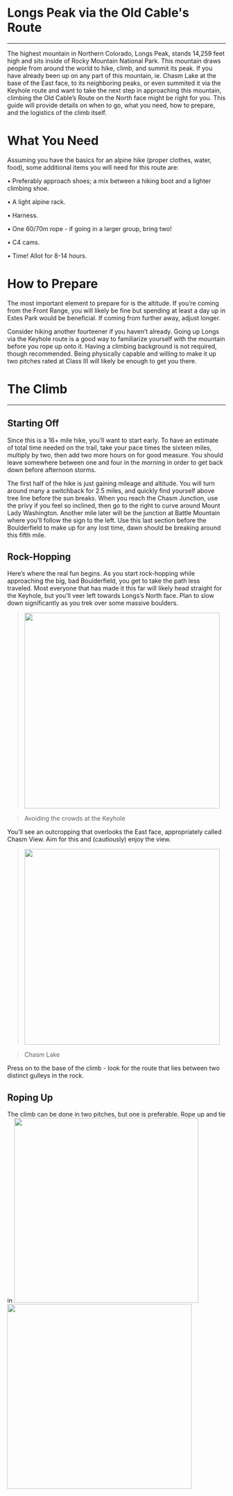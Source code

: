 # Longs Peak via the Old Cable's Route 
***
The highest mountain in Northern Colorado, Longs Peak, stands 14,259 feet high and sits inside of Rocky Mountain National Park. This mountain draws people from around the world to hike, climb, and summit its peak. If you have already been up on any part of this mountain, ie. Chasm Lake at the base of the East face, to its neighboring peaks, or even summited it via the Keyhole route and want to take the next step in approaching this mountain, climbing the Old Cable’s Route on the North face might be right for you. This guide will provide details on when to go, what you need, how to prepare, and the logistics of the climb itself.

# What You Need 
Assuming you have the basics for an alpine hike (proper clothes, water, food), some additional items you will need for this route are:

•	Preferably approach shoes; a mix between a hiking boot and a lighter climbing shoe. 

•	A light alpine rack.

•	Harness.

•	One 60/70m rope - if going in a larger group, bring two!

•	C4 cams.

•	Time! Allot for 8-14 hours.

# How to Prepare 
The most important element to prepare for is the altitude. If you’re coming from the Front Range, you will likely be fine but spending at least a day up in Estes Park would be beneficial. If coming from further away, adjust longer. 

Consider hiking another fourteener if you haven’t already. Going up Longs via the Keyhole route is a good way to familiarize yourself with the mountain before you rope up onto it. Having a climbing background is not required, though recommended. Being physically capable and willing to make it up two pitches rated at Class III will likely be enough to get you there. 

# The Climb
***
## Starting Off
Since this is a 16+ mile hike, you’ll want to start early. To have an estimate of total time needed on the trail, take your pace times the sixteen miles, multiply by two, then add two more hours on for good measure. You should leave somewhere between one and four in the morning in order to get back down before afternoon storms. 

The first half of the hike is just gaining mileage and altitude. You will turn around many a switchback for 2.5 miles, and quickly find yourself above tree line before the sun breaks. When you reach the Chasm Junction, use the privy if you feel so inclined, then go to the right to curve around Mount Lady Washington. Another mile later will be the junction at Battle Mountain where you’ll follow the sign to the left. Use this last section before the Boulderfield to make up for any lost time, dawn should be breaking around this fifth mile. 

## Rock-Hopping 
Here’s where the real fun begins. As you start rock-hopping while approaching the big, bad Boulderfield, you get to take the path less traveled. Most everyone that has made it this far will likely head straight for the Keyhole, but you’ll veer left towards Longs’s North face. Plan to slow down significantly as you trek over some massive boulders. 
><img src="https://github.com/michaelaferguson/instructional-project-/blob/master/IMG_0620.jpg" width="450"/> 

>Avoiding the crowds at the Keyhole

You’ll see an outcropping that overlooks the East face, appropriately called Chasm View. Aim for this and (cautiously) enjoy the view.
><img src="https://github.com/michaelaferguson/instructional-project-/blob/master/IMG_0653.jpg" width="450"/>

>Chasm Lake 

Press on to the base of the climb - look for the route that lies between two distinct gulleys in the rock.

## Roping Up
The climb can be done in two pitches, but one is preferable. Rope up and tie in
<img src="https://github.com/michaelaferguson/instructional-project-/blob/master/IMG_0657.jpg" width="425"/> <img src="https://github.com/michaelaferguson/instructional-project-/blob/master/IMG_0659.jpg" width="425"/> 
